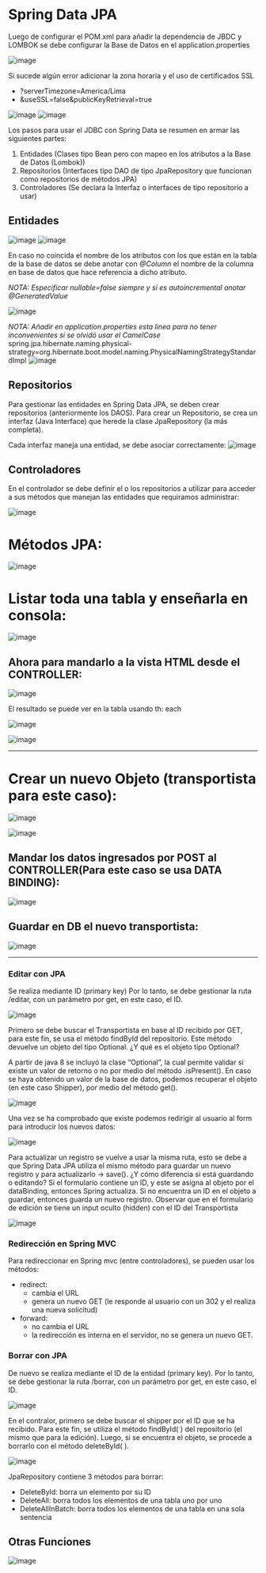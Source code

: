 
# Spring Data JPA

Luego de configurar el POM.xml para añadir la dependencia de JBDC y LOMBOK se debe configurar la Base de Datos en el application.properties

![image](https://github.com/Pierohc/GTICS/assets/133728861/557568d0-66ae-4a20-941e-b86f5fa20e80)

Si sucede algún error adicionar la zona horaria y el uso de certificados SSL

- ?serverTimezone=America/Lima
- &useSSL=false&publicKeyRetrieval=true

![image](https://github.com/Pierohc/GTICS/assets/133728861/567dec6e-a328-43fe-be93-b7819df77e3f)
![image](https://github.com/Pierohc/GTICS/assets/133728861/b8198c93-a9d4-40f7-8deb-7c17292a8a6e)


Los pasos para usar el JDBC con Spring Data se resumen en armar las siguientes partes:

1. Entidades (Clases tipo Bean pero con mapeo en los atributos a la Base de Datos (Lombok))
2. Repositorios (Interfaces tipo DAO de tipo JpaRepository que funcionan como repositorios de métodos JPA)
3. Controladores (Se declara la Interfaz o interfaces de tipo repositorio a usar)


## Entidades

![image](https://github.com/Pierohc/GTICS/assets/133728861/fc34e100-3841-4257-b15c-2002f9013da8)
![image](https://github.com/Pierohc/GTICS/assets/133728861/6820c42e-ecf2-4e0d-82c0-a41e70413d81)

En caso no coincida el nombre de los atributos con los que están en la tabla de la base de datos se debe anotar con *@Column* el nombre de la columna en base de datos que hace referencia a dicho atributo.

*NOTA: Especificar nullable=false siempre y si es autoincremental anotar @GeneratedValue*

![image](https://github.com/Pierohc/GTICS/assets/133728861/10338b91-b7dc-4371-916e-ae2b815eaf8b)

*NOTA: Añadir en application.properties esta linea para no tener inconvenientes si se olvidó usar el CamelCase*
spring.jpa.hibernate.naming.physical-strategy=org.hibernate.boot.model.naming.PhysicalNamingStrategyStandardImpl
![image](https://github.com/Pierohc/GTICS/assets/133728861/5ffc093d-254c-480a-9b21-69bbe0f66866)


## Repositorios

Para gestionar las entidades en Spring Data JPA, se deben crear repositorios (anteriormente los DAOS). Para crear un Repositorio, se crea un interfaz (Java Interface) que herede la clase JpaRepository (la más completa).

Cada interfaz maneja una entidad, se debe asociar correctamente:
![image](https://github.com/Pierohc/GTICS/assets/133728861/ed5f11ae-9a8c-4e49-88a6-b14e17ee1545)

## Controladores

En el controlador se debe definir el o los repositorios a utilizar para acceder a sus métodos que manejan las entidades que requiramos administrar:

![image](https://github.com/Pierohc/GTICS/assets/133728861/88a2b9b1-9de9-4d89-84dc-72feba21c857)


# Métodos JPA:

![image](https://github.com/Pierohc/GTICS/assets/133154904/4b7eceb3-04d4-458a-a935-9a9badff9d8a)

# Listar toda una tabla y enseñarla en consola: 

![image](https://github.com/Pierohc/GTICS/assets/133154904/2da7fadf-a1af-45fe-a56b-7ecaa9f85559)

## Ahora para mandarlo a la vista HTML desde el CONTROLLER:

![image](https://github.com/Pierohc/GTICS/assets/133154904/f1eea34b-0a3d-476d-805c-5e36e9b6c432)

El resultado se puede ver en la tabla usando th: each

![image](https://github.com/Pierohc/GTICS/assets/133154904/94923aba-7506-4eb4-8691-d36c6d28ad61)

![image](https://github.com/Pierohc/GTICS/assets/133154904/531533d5-1cc3-472b-a077-0f31a77a42ab)

--------------------------------------------------------------------------------------------------------------------

# Crear un nuevo Objeto (transportista para este caso):

![image](https://github.com/Pierohc/GTICS/assets/133154904/6bbd96bf-1cc6-4629-be48-74ebbae5398d)

![image](https://github.com/Pierohc/GTICS/assets/133154904/8bd3e837-cdc9-4ddf-8ce3-3d26c2b0b757)

## Mandar los datos ingresados por POST al CONTROLLER(Para este caso se usa DATA BINDING):

![image](https://github.com/Pierohc/GTICS/assets/133154904/e5be6e30-5ddf-4190-ac60-7f530308712c)

## Guardar en DB el nuevo transportista: 

![image](https://github.com/Pierohc/GTICS/assets/133154904/8463acd1-8773-40ca-abda-cb697439082c)


--------------------------------------------------------------------------------------------------------------------


### Editar con JPA

Se realiza mediante ID (primary key) Por lo tanto, se debe gestionar la ruta /editar, con un parámetro por get, en este caso, el ID.

![image](https://github.com/Pierohc/GTICS/assets/133728861/a6b5840a-c0ee-4a1a-ad5f-0fe840ef92bc)

Primero se debe buscar el Transportista en base al ID recibido por GET, para este fin, se usa el método findById del repositorio.
Este método devuelve un objeto del tipo Optional. ¿Y qué es el objeto tipo Optional?

A partir de java 8 se incluyó la clase “Optional”, la cual permite validar si existe un valor de retorno o no por medio del método .isPresent(). En caso se haya obtenido un valor de la base de datos, podemos recuperar el objeto (en este caso Shipper), por medio del método get(). 

![image](https://github.com/Pierohc/GTICS/assets/133728861/94b3f5dd-2090-44f1-b1a6-a3c8f3760b3f)

Una vez se ha comprobado que existe podemos redirigir al usuario al form para introducir los nuevos datos:

![image](https://github.com/Pierohc/GTICS/assets/133728861/a2ad57e9-1013-4d2f-964f-c083117c5167)

Para actualizar un registro se vuelve a usar la misma ruta, esto se debe a que Spring Data JPA utiliza el mismo método para guardar un nuevo registro y para actualizarlo → save().
¿Y cómo diferencia si está guardando o editando? Si el formulario contiene un ID, y este se asigna al objeto por el dataBinding, entonces Spring actualiza. Si no encuentra un ID en el objeto a guardar, entonces guarda un nuevo registro.
Observar que en el formulario de edición se tiene un input oculto (hidden) con el ID del Transportista

![image](https://github.com/Pierohc/GTICS/assets/133728861/20594abd-5cad-44c7-b605-7b4bd14c7738)

### Redirección en Spring MVC

Para redireccionar en Spring mvc (entre controladores), se pueden usar los métodos:
- redirect: 
  - cambia el URL
  - genera un nuevo GET (le responde al usuario con un 302 y el realiza una nueva solicitud)
- forward:
  - no cambia el URL
  - la redirección es interna en el servidor, no se genera un nuevo GET.

### Borrar con JPA

De nuevo se realiza mediante el ID de la entidad (primary key). Por lo tanto, se debe gestionar la ruta /borrar, con un parámetro por get, en este caso, el ID.

![image](https://github.com/Pierohc/GTICS/assets/133728861/12a96afd-4133-4f91-a8ca-28d96e72b42f)

En el contralor, primero se debe buscar el shipper por el ID que se ha recibido.  Para este fin, se utiliza el método findById( ) del repositorio (el mismo que para la edición).
Luego, si se encuentra el objeto, se procede a borrarlo con el método deleteById( ).

![image](https://github.com/Pierohc/GTICS/assets/133728861/1f24b0b5-d43c-48c2-844d-40c67a5eaca2)

JpaRepository contiene 3 métodos para borrar:
- DeleteById: borra un elemento por su ID
- DeleteAll: borra todos los elementos de una tabla uno por uno
- DeleteAllInBatch: borra todos los elementos de una tabla en una sola sentencia

## Otras Funciones

![image](https://github.com/Pierohc/GTICS/assets/133728861/c2227ed0-252d-461f-a3bc-e8618b83060d)

